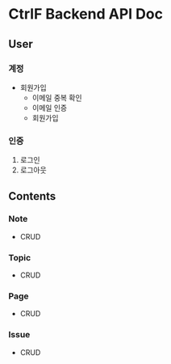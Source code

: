 # CtrlF Backend API Doc
## User
### 계정
* 회원가입
    * 이메일 중복 확인
    * 이메일 인증
    * 회원가입 
### 인증
1. 로그인
2. 로그아웃

## Contents
### Note
* CRUD
### Topic
* CRUD
### Page
* CRUD
### Issue
* CRUD